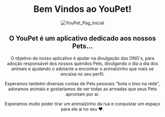 <div align="center">

# Bem Vindos ao YouPet!

![YouPet_Pag_Inicial](https://user-images.githubusercontent.com/93877834/151895466-a39f94a2-9a32-404b-8037-28b2c890ca62.png)

## O  YouPet é um aplicativo dedicado aos nossos Pets...

O objetivo de nosso aplicativo é ajudar na divulgação das ONG's, para adoção responsável dos nossos queridos Pets, divulgando o dia a dia dos animais e ajudando o adotante a encontrar o animalzinho que mais se encaixa no seu perfil.

Esperamos também diversas contas de Pets pessoais "bota o bixo na rede", adoramos animais e gostaríamos de ver todas as armadas que seus Pets aprontam por ai.

Esperamos muito poder tirar um animalzinho da rua e conquistar um espaço para ele ai no seu :heart:. 

</div>
